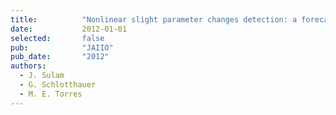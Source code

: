 ```yaml
---
title:          "Nonlinear slight parameter changes detection: a forecasting approach"
date:           2012-01-01
selected:       false
pub:            "JAIIO"
pub_date:       "2012"
authors:
  - J. Sulam
  - G. Schlotthauer
  - M. E. Torres
---
```

